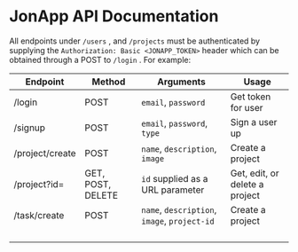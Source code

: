 # JonApp API Documentation

All endpoints under `/users` , and `/projects` must be authenticated by supplying the `Authorization: Basic <JONAPP_TOKEN>` header which can be obtained through a POST to `/login` . For example:

| Endpoint                     | Method | Arguments             | Usage              |
| ---------------------------- | ------ | --------------------- | ------------------ |
| /login                     | POST  | `email`, `password` | Get token for user |
| /signup | POST | `email`, `password`, `type` | Sign a user up |
| /project/create | POST | `name`, `description`, `image` | Create a project |
| /project?id=<id> | GET, POST, DELETE | `id` supplied as a URL parameter | Get, edit, or delete a project |
| /task/create | POST | `name`, `description`, `image`, `project-id` | Create a project |
|  |  |  |  |
|  |  |  |  |
|  |  |  |  |
|  |  |  |  |

